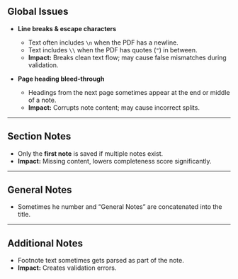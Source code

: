 ## Global Issues
- **Line breaks & escape characters**  
  - Text often includes `\n` when the PDF has a newline.  
  - Text includes `\\` when the PDF has quotes (`"`) in between.  
  - **Impact:** Breaks clean text flow; may cause false mismatches during validation.  

- **Page heading bleed-through**  
  - Headings from the next page sometimes appear at the end or middle of a note.  
  - **Impact:** Corrupts note content; may cause incorrect splits.  

---

## Section Notes
- Only the **first note** is saved if multiple notes exist.  
- **Impact:** Missing content, lowers completeness score significantly.  

---

## General Notes
- Sometimes he number and “General Notes” are concatenated into the title.  

---

## Additional Notes
- Footnote text sometimes gets parsed as part of the note.  
- **Impact:** Creates validation errors.  
